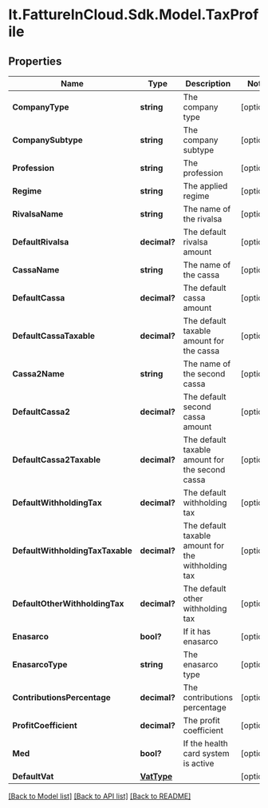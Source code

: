 # It.FattureInCloud.Sdk.Model.TaxProfile

## Properties

Name | Type | Description | Notes
------------ | ------------- | ------------- | -------------
**CompanyType** | **string** | The company type | [optional] 
**CompanySubtype** | **string** | The company subtype | [optional] 
**Profession** | **string** | The profession | [optional] 
**Regime** | **string** | The applied regime | [optional] 
**RivalsaName** | **string** | The name of the rivalsa | [optional] 
**DefaultRivalsa** | **decimal?** | The default rivalsa amount | [optional] 
**CassaName** | **string** | The name of the cassa | [optional] 
**DefaultCassa** | **decimal?** | The default cassa amount | [optional] 
**DefaultCassaTaxable** | **decimal?** | The default taxable amount for the cassa | [optional] 
**Cassa2Name** | **string** | The name of the second cassa | [optional] 
**DefaultCassa2** | **decimal?** | The default second cassa amount | [optional] 
**DefaultCassa2Taxable** | **decimal?** | The default taxable amount for the second cassa | [optional] 
**DefaultWithholdingTax** | **decimal?** | The default withholding tax | [optional] 
**DefaultWithholdingTaxTaxable** | **decimal?** | The default taxable amount for the withholding tax | [optional] 
**DefaultOtherWithholdingTax** | **decimal?** | The default other withholding tax | [optional] 
**Enasarco** | **bool?** | If it has enasarco | [optional] 
**EnasarcoType** | **string** | The enasarco type | [optional] 
**ContributionsPercentage** | **decimal?** | The contributions percentage | [optional] 
**ProfitCoefficient** | **decimal?** | The profit coefficient | [optional] 
**Med** | **bool?** | If the health card system is active | [optional] 
**DefaultVat** | [**VatType**](VatType.md) |  | [optional] 

[[Back to Model list]](../README.md#documentation-for-models) [[Back to API list]](../README.md#documentation-for-api-endpoints) [[Back to README]](../README.md)

